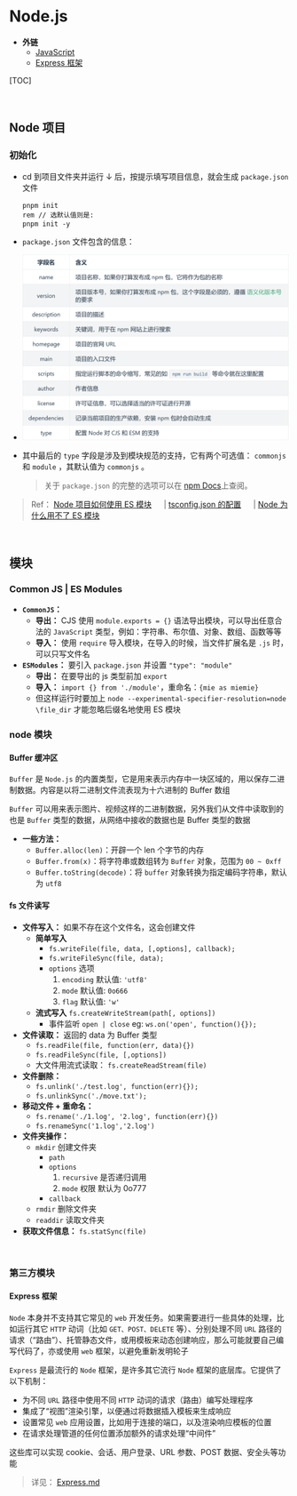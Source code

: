 # Node.js

- **外链**
  - [JavaScript](../JavaScript/JavaScript.md)
  - [Express 框架](Express.md)

[TOC]

<br>

## Node 项目

### 初始化

- cd 到项目文件夹并运行 ↓ 后，按提示填写项目信息，就会生成 `package.json` 文件
  ```shell {.line-numbers}
  pnpm init
  rem // 选默认值则是:
  pnpm init -y
  ```
- `package.json` 文件包含的信息：
- ![](./../img/Node_package.png)

- 其中最后的 `type` 字段是涉及到模块规范的支持，它有两个可选值： `commonjs` 和 `module` ，其默认值为 `commonjs` 。
  > 关于 `package.json` 的完整的选项可以在 [npm Docs](https://docs.npmjs.com/cli/v8/configuring-npm/package-json/)上查阅。

> Ref： [Node 项目如何使用 ES 模块](https://blog.csdn.net/sayUonly/article/details/122885171) &emsp; | [tsconfig.json 的配置](https://blog.csdn.net/muguli2008/article/details/122246623) &emsp; | [Node 为什么用不了 ES 模块](https://segmentfault.com/q/1010000039917414)

<br>

## 模块

### Common JS | ES Modules

- **`CommonJS`：**
  - **导出：** CJS 使用 `module.exports = {}` 语法导出模块，可以导出任意合法的 `JavaScript` 类型，例如：字符串、布尔值、对象、数组、函数等等
  - **导入：** 使用 `require` 导入模块，在导入的时候，当文件扩展名是 `.js` 时，可以只写文件名
- **`ESModules`：** 要引入 `package.json` 并设置 `"type": "module"`
  - **导出：** 在要导出的 js 类型前加 `export`
  - **导入：** `import {} from './module'`，重命名：`{mie as miemie}`
  - 但这样运行时要加上 `node --experimental-specifier-resolution=node \file_dir` 才能忽略后缀名地使用 ES 模块

### node 模块

#### Buffer 缓冲区

`Buffer` 是 `Node.js` 的内置类型，它是用来表示内存中一块区域的，用以保存二进制数据。内容是以将二进制文件流表现为十六进制的 Buffer 数组

`Buffer` 可以用来表示图片、视频这样的二进制数据，另外我们从文件中读取到的也是 `Buffer` 类型的数据，从网络中接收的数据也是 Buffer 类型的数据

- **一些方法：**
  - `Buffer.alloc(len)`：开辟一个 len 个字节的内存
  - `Buffer.from(x)`：将字符串或数组转为 `Buffer` 对象，范围为 `00 ~ 0xff`
  - `Buffer.toString(decode)`：将 `buffer` 对象转换为指定编码字符串，默认为 `utf8`

#### fs 文件读写

- **文件写入：** 如果不存在这个文件名，这会创建文件
  - **简单写入**
    - `fs.writeFile(file, data, [,options], callback);`
    - `fs.writeFileSync(file, data);`
    - `options` 选项
      1.  `encoding` 默认值: `'utf8'`
      2.  `mode` 默认值: `0o666`
      3.  `flag` 默认值: `'w'`
  - **流式写入** `fs.createWriteStream(path[, options])`
    - 事件监听 `open | close` eg: `ws.on('open', function(){});`
- **文件读取：** 返回的 data 为 Buffer 类型
  - `fs.readFile(file, function(err, data){})`
  - `fs.readFileSync(file, [,options])`
  - 大文件用流式读取： `fs.createReadStream(file)`
- **文件删除：**
  - `fs.unlink('./test.log', function(err){});`
  - `fs.unlinkSync('./move.txt');`
- **移动文件 + 重命名：**
  - `fs.rename('./1.log', '2.log', function(err){})`
  - `fs.renameSync('1.log','2.log')`
- **文件夹操作：**
  - `mkdir` 创建文件夹
    - `path`
    - `options`
      1.  `recursive` 是否递归调用
      2.  `mode` 权限 默认为 0o777
    - `callback`
  - `rmdir` 删除文件夹
  - `readdir` 读取文件夹
- **获取文件信息：** `fs.statSync(file)`

<br>

### 第三方模块

#### Express 框架

`Node` 本身并不支持其它常见的 `web` 开发任务。如果需要进行一些具体的处理，比如运行其它 `HTTP` 动词（比如 `GET、POST、DELETE` 等）、分别处理不同 `URL` 路径的请求（“路由”）、托管静态文件，或用模板来动态创建响应，那么可能就要自己编写代码了，亦或使用 `web` 框架，以避免重新发明轮子

`Express` 是最流行的 `Node` 框架，是许多其它流行 `Node` 框架的底层库。它提供了以下机制：

- 为不同 `URL` 路径中使用不同 `HTTP` 动词的请求（路由）编写处理程序
- 集成了“视图”渲染引擎，以便通过将数据插入模板来生成响应
- 设置常见 `web` 应用设置，比如用于连接的端口，以及渲染响应模板的位置
- 在请求处理管道的任何位置添加额外的请求处理“中间件”

这些库可以实现 cookie、会话、用户登录、URL 参数、POST 数据、安全头等功能

> 详见： [Express.md](Express.md)

###

#
